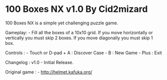# 100 Boxes NX v1.0 By Cid2mizard

100 Boxes NX is a simple yet challenging puzzle game.

Gameplay:
	- Fill all the boxes of a 10x10 grid. If you move horizontally or vertically you must skip 2 boxes. If you move diagonally you must skip 1 box.

Controls :
	- Touch or D-pad + A : Discover Case
	- B : New Game
	- Plus : Exit

Changelog :
v1.0
	- Initial Release.

Original game :
	- http://helmet.kafuka.org/
